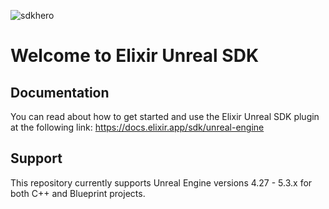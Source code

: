 ![sdkhero](https://github.com/Elixir-Games-XYZ/elixir-unreal-sdk/assets/1970424/fbb21035-cad1-402d-bb19-224b161dc377)

# Welcome to Elixir Unreal SDK

## Documentation
You can read about how to get started and use the Elixir Unreal SDK plugin at the following link:
https://docs.elixir.app/sdk/unreal-engine

## Support
This repository currently supports Unreal Engine versions 4.27 - 5.3.x for both C++ and Blueprint projects.
